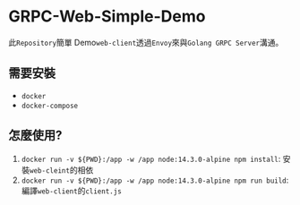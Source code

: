 # GRPC-Web-Simple-Demo

此`Repository`簡單 Demo`web-client`透過`Envoy`來與`Golang GRPC Server`溝通。

## 需要安裝

- `docker`
- `docker-compose`

## 怎麼使用?

1. `docker run -v ${PWD}:/app -w /app node:14.3.0-alpine npm install`: 安裝`web-cleint`的相依
2. `docker run -v ${PWD}:/app -w /app node:14.3.0-alpine npm run build`: 編譯`web-client`的`client.js`
